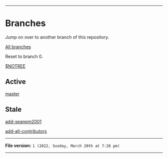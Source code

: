 
***

# Branches

Jump on over to another branch of this repository.

[All branches](https://github.com/seanpm2001/SeansLifeArchive_Images_TinyTower/branches/)

Reset to branch 0.

[$NOTREE](https://github.com/seanpm2001/SeansLifeArchive_Images_TinyTower/)

## Active

[master](https://github.com/seanpm2001/SeansLifeArchive_Images_TinyTower/tree/master/)

## Stale

[add-seanpm2001](https://github.com/seanpm2001/SeansLifeArchive_Images_TinyTower/tree/all-contributors/add-seanpm2001/)

[add-all-contributors](https://github.com/seanpm2001/SeansLifeArchive_Images_TinyTower/tree/all-contributors/add-all-contributors/)

***

**File version:** `1 (2022, Sunday, March 20th at 7:28 pm)`

***
